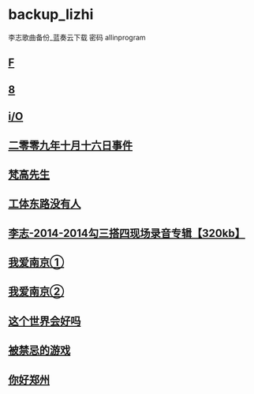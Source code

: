 # backup_lizhi
李志歌曲备份_蓝奏云下载
密码 allinprogram

## [F](https://www.lanzous.com/b683304)

## [8](https://www.lanzous.com/b683307)

## [i/O](https://www.lanzous.com/b683308)

## [二零零九年十月十六日事件](https://www.lanzous.com/b683309)

## [梵高先生](https://www.lanzous.com/b683310)

## [工体东路没有人](https://www.lanzous.com/b683311)

## [李志-2014-2014勾三搭四现场录音专辑【320kb】](https://www.lanzous.com/b683312)

## [我爱南京①](https://www.lanzous.com/b683338)

## [我爱南京②](https://www.lanzous.com/b683339)

## [这个世界会好吗](https://www.lanzous.com/b683314)

## [被禁忌的游戏](https://www.lanzous.com/b683315)

## [你好郑州](https://www.lanzous.com/b683316)

